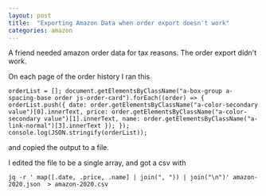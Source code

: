 ```yaml
---
layout: post
title:  "Exporting Amazon Data when order export doesn't work"
categories: amazon
---
```


A friend needed amazon order data for tax reasons.
The order export didn't work.
<!--excerpt-->

On each page of the order history I ran this
```
orderList = []; document.getElementsByClassName("a-box-group a-spacing-base order js-order-card").forEach((order) => { orderList.push({ date: order.getElementsByClassName("a-color-secondary value")[0].innerText, price: order.getElementsByClassName("a-color-secondary value")[1].innerText, name: order.getElementsByClassName("a-link-normal")[3].innerText }); }); console.log(JSON.stringify(orderList));
```
and copied the output to a file.

I edited the file to be a single array, and got a csv with
```
jq -r ' map([.date, .price, .name] | join(", ")) | join("\n")' amazon-2020.json  > amazon-2020.csv
```

